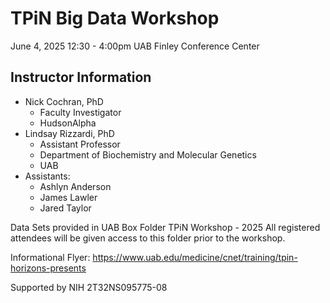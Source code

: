 # TPiN Big Data Workshop
June 4, 2025 12:30 - 4:00pm
UAB Finley Conference Center

## Instructor Information
- Nick Cochran, PhD
  - Faculty Investigator
  - HudsonAlpha
- Lindsay Rizzardi, PhD
  - Assistant Professor
  - Department of Biochemistry and Molecular Genetics
  - UAB
- Assistants:
  - Ashlyn Anderson
  - James Lawler
  - Jared Taylor

Data Sets provided in UAB Box Folder TPiN Workshop - 2025
All registered attendees will be given access to this folder prior to the workshop.

Informational Flyer:
https://www.uab.edu/medicine/cnet/training/tpin-horizons-presents 

Supported by NIH 2T32NS095775-08
